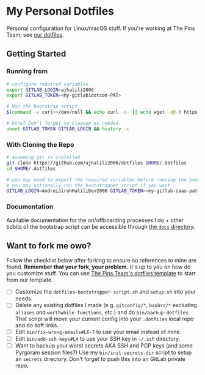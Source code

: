 # My Personal Dotfiles

Personal configuration for Linux/macOS stuff. If you're
working at The Pins Team, see [our dotfiles][df-gl].

[df-gl]: https://gitlab.com/MadeByThePinsHub/dotfiles

## Getting Started

### Running from 

```sh
# configure required variables
export GITLAB_LOGIN=ajhalili2006
export GITLAB_TOKEN=<my-gitlab1dotcom-PAT>

# Run the bootstrap script
$(command -v curl>>/dev/null && echo curl -o- || echo wget -q0-) https://raw.githubusercontent.com/ajhalili2006/dotfiles/main/bootstrap | bash -

# Done? Don't forget to cleanup as needed.
unset GITLAB_TOKEN GITLAB_LOGIN && history -c
```

### With Cloning the Repo

```sh
# assuming git is installed
git clone https://github.com/ajhalili2006/dotfiles $HOME/.dotfiles
cd $HOME/.dotfiles

# you may need to export the required variables before running the bootstrap script locally
# you may optionally run the bootstrapper script if you want
GITLAB_LOGIN=AndreiJirohHaliliDev2006 GITLAB_TOKEN=<my-gitlab-saas-pat> ./bootstrap --flags-over here
```

### Documentation

Available documentation for the on/offboarding processes I do + other tidbits of the bootstrap script can be accessible through [the `docs` directory](./docs).

## Want to fork me owo?

Follow the checklist below after forking to ensure no references to mine are found. **Remember that your fork, your problem.** It's up to you on how do you customize stuff. You can use [The Pins Team's dotfiles template][template] to start from our template.

[template]: https://github.com/MadeByThePinsHub/dotfiles-template

* [ ] Customize the `dotfiles-bootstrapper-script.sh` and `setup.sh` into your needs.
* [ ] Delete any existing dotfiles I made (e.g. `gitconfig/*`, `bashrc/*` excluding `aliases` and `worthwhile-functions`, etc.) and do `bin/backup-dotfiles`. That script will move your current config into your `.dotfiles` local repo and do soft links.
* [ ] Edit `bin/fix-wrong-emails#L6-7` to use your email instead of mine.
* [ ] Edit `bin/add-ssh-keys#L4` to use your SSH key in `~/.ssh` directory.
* [ ] Want to backup your worst secrets AKA SSH and PGP keys (and some Pyrgoram session files?) Use my `bin/init-secrets-dir` script to setup an `secrets` directory. Don't forget to push this into an GitLab private repo.
